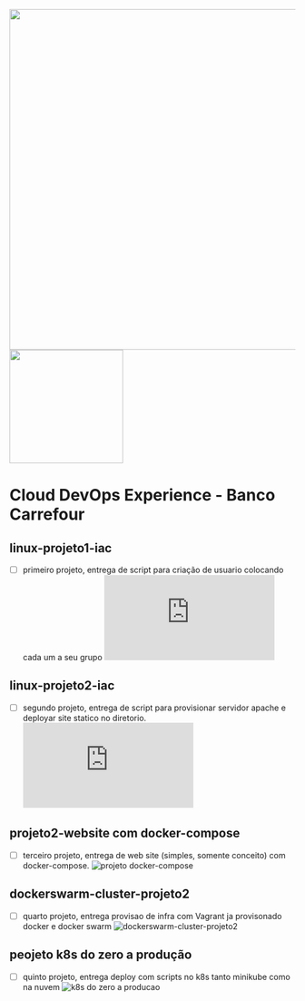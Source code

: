 <img src="https://hermes.digitalinnovation.one/assets/diome/logo.svg" width="600"> <img src="https://hermes.digitalinnovation.one/tracks/4c1c9e04-857e-4683-ba5b-4b0eafcd4d2c.png" width="200"> 



# Cloud DevOps Experience - Banco Carrefour


## linux-projeto1-iac

- [ ] primeiro projeto, entrega de script para criação de usuario colocando cada um a seu grupo ![iacl.sh](https://github.com/douglastos/clouddevopsexperience/blob/master/linux-projeto1-iac/iacl.sh)

## linux-projeto2-iac

- [ ] segundo projeto, entrega de script para provisionar servidor apache e deployar site statico no diretorio. ![iac2.sh](https://github.com/douglastos/clouddevopsexperience/blob/master/provisonamento-apache-projeto2-iac/iac2.sh)

## projeto2-website com docker-compose

- [ ] terceiro projeto, entrega de web site (simples, somente conceito) com docker-compose. ![projeto docker-compose](https://github.com/douglastos/clouddevopsexperience/tree/master/projeto-website)


## dockerswarm-cluster-projeto2 

- [ ] quarto projeto, entrega provisao de infra com Vagrant ja provisonado docker e docker swarm ![dockerswarm-cluster-projeto2](https://github.com/douglastos/clouddevopsexperience/tree/master/dockerswarm-cluster-projeto2)

## peojeto k8s do zero a produção

- [ ] quinto projeto, entrega deploy com scripts no k8s tanto minikube como na nuvem ![k8s do zero a producao](https://github.com/douglastos/clouddevopsexperience/tree/master/projeto-k8s)
